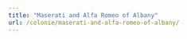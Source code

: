 ```yaml
---
title: "Maserati and Alfa Romeo of Albany"
url: /colonie/maserati-and-alfa-romeo-of-albany/
---
```

